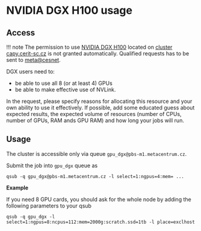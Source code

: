 # NVIDIA DGX H100 usage

## Access

!!! note
    The permission to use [NVIDIA DGX H100](https://metavo.metacentrum.cz/en/news/novinka_2023_0011.html) located on [cluster capy.cerit-sc.cz](https://metavo.metacentrum.cz/pbsmon2/resource/capy.cerit-sc.cz) is not granted automatically. Qualified requests has to be sent to <meta@cesnet>.

DGX users need to:

  - be able to use all 8 (or at least 4) GPUs 
  - be able to make effective use of NVLink.

In the request, please specify reasons for allocating this resource and your own ability to use it effectively. If possible, add some educated guess about expected results, the expected volume of resources (number of CPUs, number of GPUs, RAM ands GPU RAM) and how long your jobs will run.

## Usage

The cluster is accessible only via queue `gpu_dgx@pbs-m1.metacentrum.cz`.

Submit the job into `gpu_dgx` queue as

    qsub -q gpu_dgx@pbs-m1.metacentrum.cz -l select=1:ngpus=4:mem= ... 


**Example**

If you need 8 GPU cards, you should ask for the whole node by adding the following parameters to your qsub

    qsub -q gpu_dgx -l select=1:ngpus=8:ncpus=112:mem=2000g:scratch.ssd=1tb -l place=exclhost


